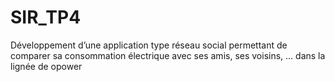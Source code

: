 # SIR_TP4
Développement d’une application type réseau social permettant de comparer sa consommation électrique avec ses amis, ses voisins, … dans la lignée de opower
